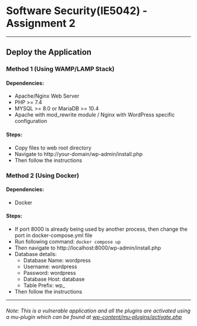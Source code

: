 # Software Security(IE5042) - Assignment 2
---

## Deploy the Application

### Method 1 (Using WAMP/LAMP Stack)

#### Dependencies:
- Apache/Nginx Web Server
- PHP >= 7.4
- MYSQL >= 8.0 or MariaDB >= 10.4
- Apache with mod_rewrite module / Nginx with WordPress specific configuration

#### Steps:
- Copy files to web root directory
- Navigate to http://your-domain/wp-admin/install.php
- Then follow the instructions


### Method 2 (Using Docker)

#### Dependencies:
- Docker

#### Steps:
- If port 8000 is already being used by another process, then change the port in docker-compose.yml file
- Run following command: `docker compose up`
- Then navigate to http://localhost:8000/wp-admin/install.php
- Database details:
    - Database Name: wordpress
    - Username: wordpress
    - Password: wordpress
    - Database Host: database
    - Table Prefix: wp_
- Then follow the instructions

---
###### Note: This is a vulnerable application and all the plugins are activated using a mu-plugin which can be found at [wp-content/mu-plugins/activate.php](wp-content/mu-plugins/activate.php)